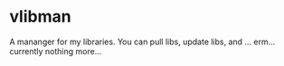 # vlibman

A mananger for my libraries. You can pull libs, update libs, and ... erm... currently nothing more...

